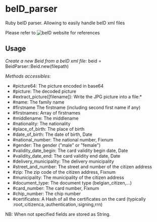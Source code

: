 beID_parser
===========
Ruby beID parser. Allowing to easily handle beID xml files

Please refer to ![beID website](http://eid.belgium.be/en/developing_eid_applications/) for references

Usage
-----
*Create a new Beid from a beID xml file:*
  beid = BeidParser::Beid.new(filepath) 

*Methods accessibles:*
  - #picture64: The picture encoded in base64
  - #picture: The decoded picture
  - #extract_picture([filename]): Write the JPG picture into a file:*
  - #name: The family name
  - #firstname The firstname (including second first name if any)
  - #firstnames: Array of firstnames
  - #middlename: The middlename
  - #nationality: The nationality
  - #place_of_birth: The place of birth
  - #date_of_birth: The date of birth, Date
  - #national_number: The national number, Fixnum
  - #gender: The gender ("male" or "female")
  - #validity_date_begin: The card validity begin date, Date
  - #validity_date_end: The card validity end date, Date
  - #delivery_municipality: The delivery municipality
  - #street_and_number: The street and number of the citizen address
  - #zip: The zip code of the citizen address, Fixnum
  - #municipality: The municipality of the citizen address
  - #document_type: The document type (belgian_citizen,...)
  - #card_number: The card number, Fixnum
  - #chip_number: The chip number
  - #certificates: A Hash of all the certificates on the card (typically :root,:citizenca,:authentication,:signing,rrn)
  
NB: When not specified fields are stored as String.
